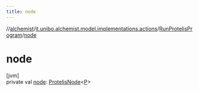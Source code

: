 ```yaml
---
title: node
---
```

//[alchemist](../../../index.html)/[it.unibo.alchemist.model.implementations.actions](../index.html)/[RunProtelisProgram](index.html)/[node](node.html)



# node



[jvm]\
private val [node](node.html): [ProtelisNode](../../it.unibo.alchemist.model.implementations.nodes/-protelis-node/index.html)<[P](../../it.unibo.alchemist.model.implementations.nodes/-protelis-node/index.html)>




